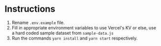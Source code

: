 # Instructions
1. Rename `.env.example` file.
2. Fill in appropriate environment variables to use Vercel's KV or else, use a hard coded sample dataset from `sample-data.js`
3. Run the commands `yarn install` and `yarn start` respectively.